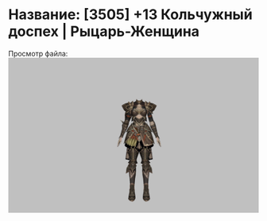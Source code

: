 # Название: [3505] +13 Кольчужный доспех | Рыцарь-Женщина

Просмотр файла:
![p010006.png](p010006.png)